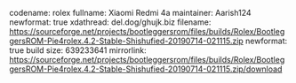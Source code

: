 
codename: rolex 
fullname: Xiaomi Redmi 4a 
maintainer: Aarish124 
newformat: true 
xdathread: del.dog/ghujk.biz 
filename: https://sourceforge.net/projects/bootleggersrom/files/builds/Rolex/BootleggersROM-Pie4rolex.4.2-Stable-Shishufied-20190714-021115.zip 
newformat: true 
build size: 639233641
mirrorlink: https://sourceforge.net/projects/bootleggersrom/files/builds/Rolex/BootleggersROM-Pie4rolex.4.2-Stable-Shishufied-20190714-021115.zip/download
